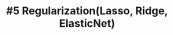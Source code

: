 ---
layout: page-layout-content-style
title:  "#5 Regularization(Lasso, Ridge, ElasticNet)"
category: "Machine Learning(Supervised)"
---